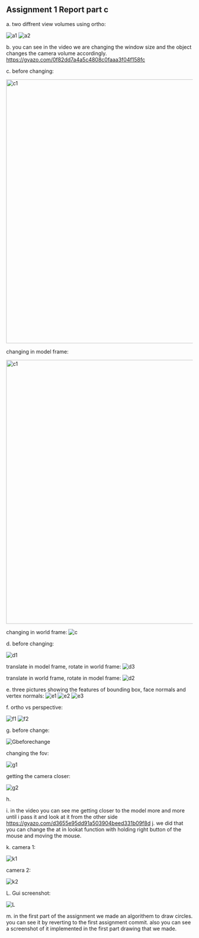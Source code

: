 
## Assignment 1 Report part c

a. 
two diffrent view volumes using ortho:

![a1](https://user-images.githubusercontent.com/92512783/143890476-7338ec86-cc22-4902-aa32-3a91d92c2ac3.png)
![a2](https://user-images.githubusercontent.com/92512783/143890486-531d5137-09be-43bf-a982-6ca33daab714.png)

b. you can see in the video we are changing the window size and the object changes the camera volume accordingly. 
https://gyazo.com/0f82dd7a4a5c4808c0faaa3f04f158fc

c. before changing: 

<img width="713" alt="c1" src="https://user-images.githubusercontent.com/92512783/143892776-d3336d46-d1ff-4924-9069-a63644edb543.png">

changing in model frame:

<img width="713" alt="c1" src="https://user-images.githubusercontent.com/92512783/143892823-1ca616c4-1d79-4425-9177-df0828382b81.png">

changing in world frame:
![c](https://user-images.githubusercontent.com/92512783/143892879-a9d21fcd-42c8-446c-80d3-bac48e26a403.png)

d. before changing:

![d1](https://user-images.githubusercontent.com/92512783/143893269-77f1bfbc-3165-4273-929a-2c90d76d1530.png)

translate in model frame, rotate in world frame: 
![d3](https://user-images.githubusercontent.com/92512783/143893374-797ddc04-aa3c-40e2-978b-39bff2229a9c.png)

translate in world frame, rotate in model frame:
![d2](https://user-images.githubusercontent.com/92512783/143893465-1eeac46b-2177-4e7f-ad3e-2345e0398a92.png)

e. three pictures showing the features of bounding box, face normals and vertex normals:
![e1](https://user-images.githubusercontent.com/92512783/143893594-0252b1b3-9cf6-425b-98e1-e91a2ac87492.png)
![e2](https://user-images.githubusercontent.com/92512783/143893603-af326599-7585-4c9b-bc88-49ceb5b83f57.png)
![e3](https://user-images.githubusercontent.com/92512783/143893607-da6d7ea8-0456-4cfd-b9df-6531a11a9174.png)

f. ortho vs perspective:

![f1](https://user-images.githubusercontent.com/92512783/143893995-8fd7d361-c88f-430b-9045-8dd439826384.png)
![f2](https://user-images.githubusercontent.com/92512783/143894000-fc3de093-8702-456a-ad9a-8193928d7232.png)

g. before change: 

![Gbeforechange](https://user-images.githubusercontent.com/92512783/143895129-9e15a5b1-3086-40d4-a24e-f3e4396f1c41.png)

changing the fov:

![g1](https://user-images.githubusercontent.com/92512783/143895377-58dfb59b-9664-4e6e-ac3e-55692574a44b.png)

getting the camera closer: 

![g2](https://user-images.githubusercontent.com/92512783/143895411-cabbcaad-2a6e-4b88-869c-73f71e9ac683.png)

h.

i. in the video you can see me getting closer to the model more and more until i pass it and look at it from the other side
https://gyazo.com/d3655e95dd91a503904beed331b09f8d
j. we did that you can change the at in lookat function with holding right button of the mouse and moving the mouse.

k. camera 1:

![k1](https://user-images.githubusercontent.com/92512783/143895810-055a20c8-9681-495c-9f3a-7f23454d7c6c.png)

camera 2: 

![k2](https://user-images.githubusercontent.com/92512783/143895846-7421f76c-283d-4c73-a9d9-2a1839a6cb66.png)

L. Gui screenshot:

![L](https://user-images.githubusercontent.com/92512783/143895928-f81adfc3-260d-4990-b945-86aa10a80f93.png)

m. in the first part of the assignment we made an algorithem to draw circles. you can see it by reverting to the first assignment commit. also you can see a screenshot of it implemented in the first part drawing that we made.
